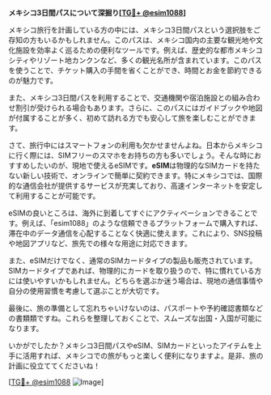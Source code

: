 **メキシコ3日間パスについて深掘り[[TG💪+ @esim1088](https://t.me/s/esim1088)]**

メキシコ旅行を計画している方の中には、メキシコ3日間パスという選択肢をご存知の方もいるかもしれません。このパスは、メキシコ国内の主要な観光地や文化施設を効率よく巡るための便利なツールです。例えば、歴史的な都市メキシコシティやリゾート地カンクンなど、多くの観光名所が含まれています。このパスを使うことで、チケット購入の手間を省くことができ、時間とお金を節約できるのが魅力です。

また、メキシコ3日間パスを利用することで、交通機関や宿泊施設との組み合わせ割引が受けられる場合もあります。さらに、このパスにはガイドブックや地図が付属することが多く、初めて訪れる方でも安心して旅を楽しむことができます。

さて、旅行中にはスマートフォンの利用も欠かせませんよね。日本からメキシコに行く際には、SIMフリーのスマホをお持ちの方も多いでしょう。そんな時におすすめしたいのが、現地で使えるeSIMです。**eSIM**は物理的なSIMカードを持たない新しい技術で、オンラインで簡単に契約できます。特にメキシコでは、国際的な通信会社が提供するサービスが充実しており、高速インターネットを安定して利用することが可能です。

eSIMの良いところは、海外に到着してすぐにアクティベーションできることです。例えば、「esim1088」のような信頼できるプラットフォームで購入すれば、滞在中のデータ通信を心配することなく快適に使えます。これにより、SNS投稿や地図アプリなど、旅先での様々な用途に対応できます。

また、eSIMだけでなく、通常のSIMカードタイプの製品も販売されています。SIMカードタイプであれば、物理的にカードを取り扱うので、特に慣れている方には使いやすいかもしれません。どちらを選ぶか迷う場合は、現地の通信事情や自分の使用習慣を考慮して選ぶことが大切です。

最後に、旅の準備として忘れちゃいけないのは、パスポートや予約確認書類などの書類類ですね。これらを整理しておくことで、スムーズな出国・入国が可能になります。

いかがでしたか？メキシコ3日間パスやeSIM、SIMカードといったアイテムを上手に活用すれば、メキシコでの旅がもっと楽しく便利になりますよ。是非、旅の計画に役立ててくださいね！

[[TG💪+ @esim1088](https://t.me/s/esim1088) ![Image](https://i.postimg.cc/Y0z9fWf4/image.png)]